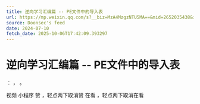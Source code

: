 ```yaml
---
title: 逆向学习汇编篇 -- PE文件中的导入表
url: https://mp.weixin.qq.com/s?__biz=MzA4MzgzNTU5MA==&mid=2652035438&idx=2&sn=27b41b76125f9ffd553c3f4d78102855
source: Doonsec's feed
date: 2024-07-10
fetch_date: 2025-10-06T17:42:09.393297
---
```


# 逆向学习汇编篇 -- PE文件中的导入表

：
，
。

视频
小程序
赞
，轻点两下取消赞
在看
，轻点两下取消在看